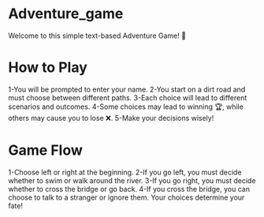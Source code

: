# Adventure_game

Welcome to this simple text-based Adventure Game! 🚀

# How to Play
  1-You will be prompted to enter your name.
  2-You start on a dirt road and must choose between different paths.
  3-Each choice will lead to different scenarios and outcomes.
  4-Some choices may lead to winning 🏆, while others may cause you to lose ❌.
  5-Make your decisions wisely!
  
# Game Flow
  1-Choose left or right at the beginning.
  2-If you go left, you must decide whether to swim or walk around the river.
  3-If you go right, you must decide whether to cross the bridge or go back.
  4-If you cross the bridge, you can choose to talk to a stranger or ignore them.
Your choices determine your fate!

